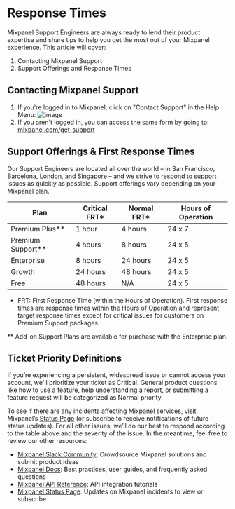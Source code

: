 # Response Times


Mixpanel Support Engineers are always ready to lend their product expertise and share tips to help you get the most out of your Mixpanel experience. This article will cover:

1. Contacting Mixpanel Support
2. Support Offerings and Response Times

## Contacting Mixpanel Support

1. If you're logged in to Mixpanel, click on "Contact Support" in the Help Menu:
![image](https://user-images.githubusercontent.com/13734965/234125798-5c77c52a-a2c3-4dfc-a40c-289c383b6e12.png)
2. If you aren't logged in, you can access the same form by going to: [mixpanel.com/get-support](https://mixpanel.com/get-support)

## Support Offerings & First Response Times

Our Support Engineers are located all over the world – in San Francisco, Barcelona, London, and Singapore – and we strive to respond to support issues as quickly as possible. Support offerings vary depending on your Mixpanel plan.

| Plan | Critical FRT* | Normal FRT* | Hours of Operation |
| --- | --- | --- | --- |
| Premium Plus** | 1 hour | 4 hours | 24 x 7 |
| Premium Support** | 4 hours | 8 hours | 24 x 5  |
| Enterprise | 8 hours | 24 hours | 24 x 5  |
| Growth | 24 hours | 48 hours | 24 x 5  |
| Free | 48 hours | N/A | 24 x 5  |

* FRT: First Response Time (within the Hours of Operation). First response times are response times within the Hours of Operation and represent target response times except for critical issues for customers on Premium Support packages. 

** Add-on Support Plans are available for purchase with the Enterprise plan.

## Ticket Priority Definitions

If you’re experiencing a persistent, widespread issue or cannot access your account, we'll prioritize your ticket as Critical. General product questions like how to use a feature, help understanding a report, or submitting a feature request will be categorized as Normal priority. 

To see if there are any incidents affecting Mixpanel services, visit Mixpanel’s [Status Page](https://www.mixpanelstatus.com/) (or subscribe to receive notifications of future status updates). For all other issues, we’ll do our best to respond according to the table above and the severity of the issue. In the meantime, feel free to review our other resources:

- [Mixpanel Slack Community](https://www.mixpanel.com/community-slack): Crowdsource Mixpanel solutions and submit product ideas
- [Mixpanel Docs](https://docs.mixpanel.com/):
Best practices, user guides, and frequently asked questions
- [Mixpanel API Reference](https://developer.mixpanel.com/reference/overview):
API integration tutorials
- [Mixpanel Status Page](https://www.mixpanelstatus.com/):
Updates on Mixpanel incidents to view or subscribe
